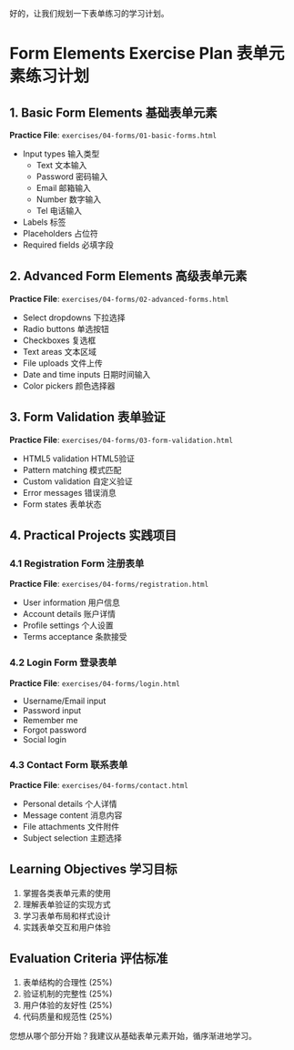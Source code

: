 好的，让我们规划一下表单练习的学习计划。

# Form Elements Exercise Plan 表单元素练习计划

## 1. Basic Form Elements 基础表单元素
**Practice File**: `exercises/04-forms/01-basic-forms.html`
- Input types 输入类型
  - Text 文本输入
  - Password 密码输入
  - Email 邮箱输入
  - Number 数字输入
  - Tel 电话输入
- Labels 标签
- Placeholders 占位符
- Required fields 必填字段

## 2. Advanced Form Elements 高级表单元素
**Practice File**: `exercises/04-forms/02-advanced-forms.html`
- Select dropdowns 下拉选择
- Radio buttons 单选按钮
- Checkboxes 复选框
- Text areas 文本区域
- File uploads 文件上传
- Date and time inputs 日期时间输入
- Color pickers 颜色选择器

## 3. Form Validation 表单验证
**Practice File**: `exercises/04-forms/03-form-validation.html`
- HTML5 validation HTML5验证
- Pattern matching 模式匹配
- Custom validation 自定义验证
- Error messages 错误消息
- Form states 表单状态

## 4. Practical Projects 实践项目

### 4.1 Registration Form 注册表单
**Practice File**: `exercises/04-forms/registration.html`
- User information 用户信息
- Account details 账户详情
- Profile settings 个人设置
- Terms acceptance 条款接受

### 4.2 Login Form 登录表单
**Practice File**: `exercises/04-forms/login.html`
- Username/Email input
- Password input
- Remember me
- Forgot password
- Social login

### 4.3 Contact Form 联系表单
**Practice File**: `exercises/04-forms/contact.html`
- Personal details 个人详情
- Message content 消息内容
- File attachments 文件附件
- Subject selection 主题选择

## Learning Objectives 学习目标
1. 掌握各类表单元素的使用
2. 理解表单验证的实现方式
3. 学习表单布局和样式设计
4. 实践表单交互和用户体验

## Evaluation Criteria 评估标准
1. 表单结构的合理性 (25%)
2. 验证机制的完整性 (25%)
3. 用户体验的友好性 (25%)
4. 代码质量和规范性 (25%)

您想从哪个部分开始？我建议从基础表单元素开始，循序渐进地学习。
